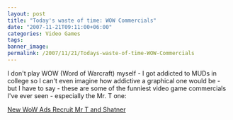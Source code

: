 ```yaml
---
layout: post
title: "Today's waste of time: WOW Commercials"
date: "2007-11-21T09:11:00+06:00"
categories: Video Games 
tags: 
banner_image: 
permalink: /2007/11/21/Todays-waste-of-time-WOW-Commercials
---
```


I don't play WOW (Word of Warcraft) myself - I got addicted to MUDs in college so I can't even imagine how addictive a graphical one would be - but I have to say - these are some of the funniest video game commercials I've ever seen - especially the Mr. T one:

<a href="http://kotaku.com/gaming/clips/new-wow-ads-recruit-mr-t-and-shatner-325030.php">New WoW Ads Recruit Mr T and Shatner</a>